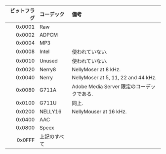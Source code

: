 |ビットフラグ|コーデック  |備考                                      |
| ---------: | :--------- | :--------------------------------------- |
|0x0001      |Raw         |                                          |
|0x0002      |ADPCM       |                                          |
|0x0004      |MP3         |                                          |
|0x0008      |Intel       |使われていない.                           |
|0x0010      |Unused      |使われていない.                           |
|0x0020      |Nerry8      |NellyMoser at 8 kHz.                      |
|0x0040      |Nerry       |NellyMoser at 5, 11, 22 and 44 kHz.       |
|0x0080      |G711A       |Adobe Media Server 限定のコーデックである.|
|0x0100      |G711U       |同上.                                     |
|0x0200      |NELLY16     |NellyMouser at 16 kHz.                    |
|0x0400      |AAC         |                                          |
|0x0800      |Speex       |                                          |
|0x0FFF      |上記のすべて|                                          |
